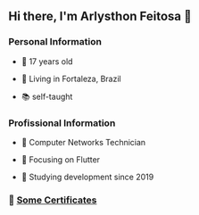 ## Hi there, I'm Arlysthon Feitosa 👋

### Personal Information

  * 🧑 17 years old

  * 🚩 Living in Fortaleza, Brazil

  * 📚 self-taught


### Profissional Information

  * 🌟 Computer Networks Technician

  * 🎯 Focusing on Flutter

  * 📅 Studying development since 2019

### 📜 [Some Certificates](https://github.com/ArlysthonFeitosa/ArlysthonFeitosa/blob/main/Certificados/readme-certificates.md)
